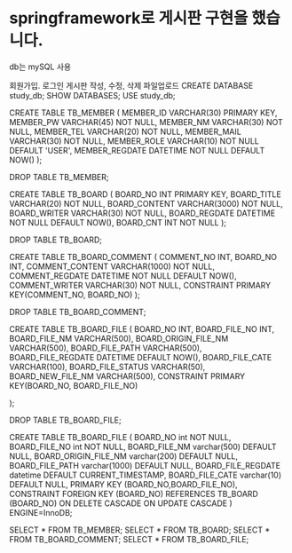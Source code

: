 # springframework로 게시판 구현을 했습니다.

db는 mySQL 사용

회원가입. 로그인
게시판 작성, 수정, 삭제
파일업로드
CREATE DATABASE study_db; SHOW DATABASES; USE study_db;

CREATE TABLE TB_MEMBER ( MEMBER_ID VARCHAR(30) PRIMARY KEY, MEMBER_PW VARCHAR(45) NOT NULL, MEMBER_NM VARCHAR(30) NOT NULL, MEMBER_TEL VARCHAR(20) NOT NULL, MEMBER_MAIL VARCHAR(30) NOT NULL, MEMBER_ROLE VARCHAR(10) NOT NULL DEFAULT 'USER', MEMBER_REGDATE DATETIME NOT NULL DEFAULT NOW() );

DROP TABLE TB_MEMBER;

CREATE TABLE TB_BOARD ( BOARD_NO INT PRIMARY KEY, BOARD_TITLE VARCHAR(20) NOT NULL, BOARD_CONTENT VARCHAR(3000) NOT NULL, BOARD_WRITER VARCHAR(30) NOT NULL, BOARD_REGDATE DATETIME NOT NULL DEFAULT NOW(), BOARD_CNT INT NOT NULL
);

DROP TABLE TB_BOARD;

CREATE TABLE TB_BOARD_COMMENT ( COMMENT_NO INT, BOARD_NO INT, COMMENT_CONTENT VARCHAR(1000) NOT NULL, COMMENT_REGDATE DATETIME NOT NULL DEFAULT NOW(), COMMENT_WRITER VARCHAR(30) NOT NULL, CONSTRAINT PRIMARY KEY(COMMENT_NO, BOARD_NO) );

DROP TABLE TB_BOARD_COMMENT;

CREATE TABLE TB_BOARD_FILE ( BOARD_NO INT, BOARD_FILE_NO INT, BOARD_FILE_NM VARCHAR(500), BOARD_ORIGIN_FILE_NM VARCHAR(500), BOARD_FILE_PATH VARCHAR(500), BOARD_FILE_REGDATE DATETIME DEFAULT NOW(), BOARD_FILE_CATE VARCHAR(100), BOARD_FILE_STATUS VARCHAR(50), BOARD_NEW_FILE_NM VARCHAR(500), CONSTRAINT PRIMARY KEY(BOARD_NO, BOARD_FILE_NO)

);

DROP TABLE TB_BOARD_FILE;

CREATE TABLE TB_BOARD_FILE ( BOARD_NO int NOT NULL, BOARD_FILE_NO int NOT NULL, BOARD_FILE_NM varchar(500) DEFAULT NULL, BOARD_ORIGIN_FILE_NM varchar(200) DEFAULT NULL, BOARD_FILE_PATH varchar(1000) DEFAULT NULL, BOARD_FILE_REGDATE datetime DEFAULT CURRENT_TIMESTAMP, BOARD_FILE_CATE varchar(10) DEFAULT NULL, PRIMARY KEY (BOARD_NO,BOARD_FILE_NO), CONSTRAINT FOREIGN KEY (BOARD_NO) REFERENCES TB_BOARD (BOARD_NO) ON DELETE CASCADE ON UPDATE CASCADE ) ENGINE=InnoDB;

SELECT * FROM TB_MEMBER; SELECT * FROM TB_BOARD; SELECT * FROM TB_BOARD_COMMENT; SELECT * FROM TB_BOARD_FILE;
